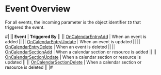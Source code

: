 # Event Overview

For all events, the incoming parameter is the object identifier `ID` that triggered the event.

#|
|| **Event** | **Triggered By** ||
|| [OnCalendarEntryAdd](./on-calendar-entry-add.md) | When an event is added ||
|| [OnCalendarEntryUpdate](./on-calendar-entry-update.md) | When an event is updated ||
|| [OnCalendarEntryDelete](./on-calendar-entry-delete.md) | When an event is deleted ||
|| [OnCalendarSectionAdd](./on-calendar-section-add.md) | When a calendar section or resource is added ||
|| [OnCalendarSectionUpdate](./on-calendar-section-update.md) | When a calendar section or resource is updated ||
|| [OnCalendarSectionDelete](./on-calendar-section-delete.md) | When a calendar section or resource is deleted ||
|#